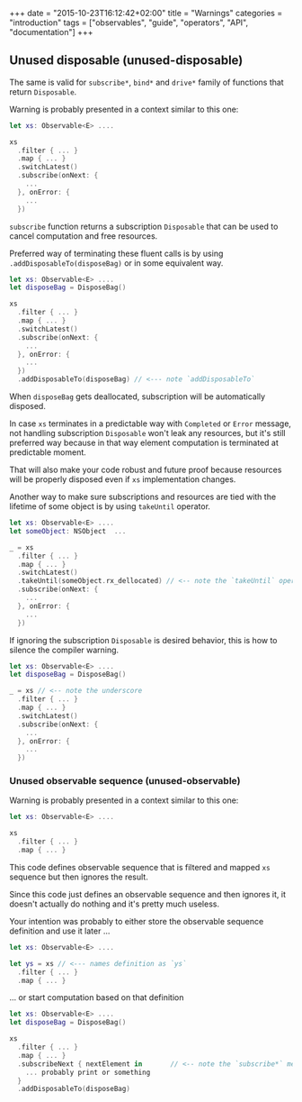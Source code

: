 +++
date = "2015-10-23T16:12:42+02:00"
title = "Warnings"
categories = "introduction"
tags = ["observables", "guide", "operators", "API", "documentation"]
+++

## Unused disposable (unused-disposable)

The same is valid for `subscribe*`, `bind*` and `drive*` family of functions that return `Disposable`.

Warning is probably presented in a context similar to this one:

```Swift
let xs: Observable<E> ....

xs
  .filter { ... }
  .map { ... }
  .switchLatest()
  .subscribe(onNext: {
    ...
  }, onError: {
    ...
  })  
```

`subscribe` function returns a subscription `Disposable` that can be used to cancel computation and free resources.

Preferred way of terminating these fluent calls is by using `.addDisposableTo(disposeBag)` or in some equivalent way.

```Swift
let xs: Observable<E> ....
let disposeBag = DisposeBag()

xs
  .filter { ... }
  .map { ... }
  .switchLatest()
  .subscribe(onNext: {
    ...
  }, onError: {
    ...
  })
  .addDisposableTo(disposeBag) // <--- note `addDisposableTo`
```

When `disposeBag` gets deallocated, subscription will be automatically disposed.

In case `xs` terminates in a predictable way with `Completed` or `Error` message, not handling subscription `Disposable` won't leak any resources, but it's still preferred way because in that way element computation is terminated at predictable moment.

That will also make your code robust and future proof because resources will be properly disposed even if `xs` implementation changes.

Another way to make sure subscriptions and resources are tied with the lifetime of some object is by using `takeUntil` operator.

```Swift
let xs: Observable<E> ....
let someObject: NSObject  ...

_ = xs
  .filter { ... }
  .map { ... }
  .switchLatest()
  .takeUntil(someObject.rx_dellocated) // <-- note the `takeUntil` operator
  .subscribe(onNext: {
    ...
  }, onError: {
    ...
  })
```

If ignoring the subscription `Disposable` is desired behavior, this is how to silence the compiler warning.

```Swift
let xs: Observable<E> ....
let disposeBag = DisposeBag()

_ = xs // <-- note the underscore
  .filter { ... }
  .map { ... }
  .switchLatest()
  .subscribe(onNext: {
    ...
  }, onError: {
    ...
  })
```

### Unused observable sequence (unused-observable)

Warning is probably presented in a context similar to this one:

```Swift
let xs: Observable<E> ....

xs
  .filter { ... }
  .map { ... }
```

This code defines observable sequence that is filtered and mapped `xs` sequence but then ignores the result.

Since this code just defines an observable sequence and then ignores it, it doesn't actually do nothing and it's pretty much useless.

Your intention was probably to either store the observable sequence definition and use it later ...

```Swift
let xs: Observable<E> ....

let ys = xs // <--- names definition as `ys`
  .filter { ... }
  .map { ... }
```

... or start computation based on that definition  

```Swift
let xs: Observable<E> ....
let disposeBag = DisposeBag()

xs
  .filter { ... }
  .map { ... }
  .subscribeNext { nextElement in       // <-- note the `subscribe*` method
    ... probably print or something
  }
  .addDisposableTo(disposeBag)
```
